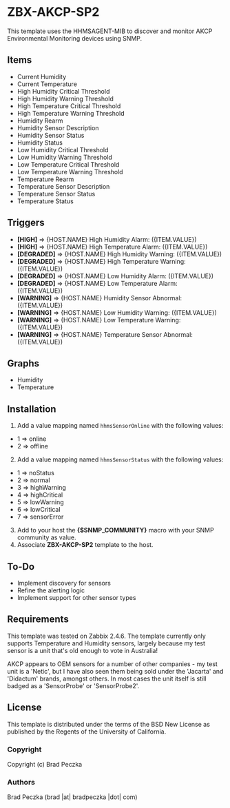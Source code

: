 ZBX-AKCP-SP2
==============

This template uses the HHMSAGENT-MIB to discover and monitor AKCP Environmental Monitoring devices using SNMP.

Items
-----

  * Current Humidity
  * Current Temperature
  * High Humidity Critical Threshold
  * High Humidity Warning Threshold
  * High Temperature Critical Threshold
  * High Temperature Warning Threshold
  * Humidity Rearm
  * Humidity Sensor Description
  * Humidity Sensor Status
  * Humidity Status
  * Low Humidity Critical Threshold
  * Low Humidity Warning Threshold
  * Low Temperature Critical Threshold
  * Low Temperature Warning Threshold
  * Temperature Rearm
  * Temperature Sensor Description
  * Temperature Sensor Status
  * Temperature Status

Triggers
--------

  * **[HIGH]** => {HOST.NAME} High Humidity Alarm: ({ITEM.VALUE})
  * **[HIGH]** => {HOST.NAME} High Temperature Alarm: ({ITEM.VALUE})
  * **[DEGRADED]** => {HOST.NAME} High Humidity Warning: ({ITEM.VALUE})
  * **[DEGRADED]** => {HOST.NAME} High Temperature Warning: ({ITEM.VALUE})
  * **[DEGRADED]** => {HOST.NAME} Low Humidity Alarm: ({ITEM.VALUE})
  * **[DEGRADED]** => {HOST.NAME} Low Temperature Alarm: ({ITEM.VALUE})
  * **[WARNING]** => {HOST.NAME} Humidity Sensor Abnormal: ({ITEM.VALUE})
  * **[WARNING]** => {HOST.NAME} Low Humidity Warning: ({ITEM.VALUE})
  * **[WARNING]** => {HOST.NAME} Low Temperature Warning: ({ITEM.VALUE})
  * **[WARNING]** => {HOST.NAME} Temperature Sensor Abnormal: ({ITEM.VALUE})

Graphs
--------

  * Humidity
  * Temperature

Installation
------------

1. Add a value mapping named `hhmsSensorOnline` with the following values:
  * 1 ⇒ online
  * 2 ⇒ offline
2. Add a value mapping named `hhmsSensorStatus` with the following values:
  * 1 ⇒ noStatus
  * 2 ⇒ normal
  * 3 ⇒ highWarning
  * 4 ⇒ highCritical
  * 5 ⇒ lowWarning
  * 6 ⇒ lowCritical
  * 7 ⇒ sensorError
3. Add to your host the **{$SNMP_COMMUNITY}** macro with your SNMP community as value.
4. Associate **ZBX-AKCP-SP2** template to the host.

To-Do
------------

  * Implement discovery for sensors
  * Refine the alerting logic
  * Implement support for other sensor types

Requirements
------------

This template was tested on Zabbix 2.4.6. The template currently only supports Temperature and Humidity sensors, largely because my test sensor is a unit that's old enough to vote in Australia!

AKCP appears to OEM sensors for a number of other companies - my test unit is a 'Netic', but I have also seen them being sold under the 'Jacarta' and 'Didactum' brands, amongst others. In most cases the unit itself is still badged as a 'SensorProbe' or 'SensorProbe2'.

License
-------

This template is distributed under the terms of the BSD New License as published by the Regents of the University of California.

### Copyright

  Copyright (c) Brad Peczka

### Authors
  
  Brad Peczka
  (brad |at| bradpeczka |dot| com)
